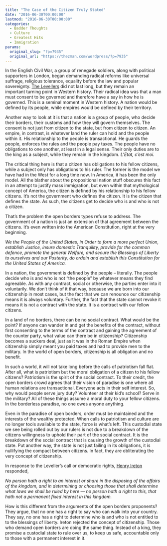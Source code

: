 ```yaml
---
title: "The Case of the Citizen Truly Stated"
date: "2016-06-30T00:00:00"
lastmod: "2016-06-30T00:00:00"
categories:
  - Badder Thoughts
  - Culture
  - Greatest Hits
  - Immigration
params:
  original_slug: "?p=7935"
  original_url: "https://thezman.com/wordpress/?p=7935"
---
```


In the English Civil War, a group of renegade soldiers, along with
political supporters in London, began demanding radical reforms like
universal suffrage, religious tolerance, equality before the law and
popular sovereignty. [The
Levellers](https://en.wikipedia.org/wiki/Levellers) did not last long,
but they remain an important turning point in Western history. Their
radical idea was that a man must consent to be governed and therefore
have a say in how he is governed. This is a seminal moment in Western
history. A nation would be defined by its people, while empires would be
defined by their territory.

Another way to look at it is that a nation is a group of people, who
decide their borders, their customs and how they will govern themselves.
The consent is not just from citizen to the state, but from citizen to
citizen. An empire, in contrast, is whatever land the ruler can hold and
the people within it. His relationship to the people is transactional.
He guards the people, enforces the rules and the people pay taxes. The
people have no obligations to one another, at least in a legal sense.
Their only duties are to the king as a subject, while they remain in the
kingdom. *L’Etat, c’est moi.*

The critical thing here is that a citizen has obligations to his fellow
citizens, while a subject only has obligations to his ruler. The former
is the model we have had in the West for a long time now. In America, it
has been the only model. All the blather about the propositional nation
stuff obscures this fact in an attempt to justify mass immigration, but
even within that mythological concept of America, the citizen is defined
by his relationship to his fellow citizens. It’s not the government who
defines the citizen. It is the citizen that defines the state. As such,
the citizens get to decide who is and who is not a citizen.

That’s the problem the open borders types refuse to address. The
government of a nation is just an extension of that agreement between
the citizens. It’s even written into the American Constitution, right at
the very beginning.

*We the People of the United States, in Order to form a more perfect
Union, establish Justice, insure domestic Tranquility, provide for the
common defence, promote the general Welfare, and secure the Blessings of
Liberty to ourselves and our Posterity, do ordain and establish this
Constitution for the United States of America.*

In a nation, the government is defined by the people – literally. The
people decide who is and who is not “the people” by whatever means they
find agreeable. As with any contract, social or otherwise, the parties
enter into it voluntarily. We don’t think of it that way, because we are
born into our citizenship in most cases, but the fact that we can
renounce our citizenship means it is always voluntary. Further, the fact
that the state cannot revoke it means it is not a contract with the
state. It is a contract with our fellow citizens.

In a land of no borders, there can be no social contract. What would be
the point? If anyone can wander in and get the benefits of the contract,
without first consenting to the terms of the contract and gaining the
agreement of the counter party, what value can there be in citizenship?
Citizenship becomes a suckers deal, just as it was in the Roman Empire
when citizenship simply meant you paid taxes and had to provide men to
the military. In the world of open borders, citizenship is all
obligation and no benefit.

In such a world, it will not take long before the calls of patriotism
fall flat. After all, what is patriotism but the moral obligation of a
citizen to his fellow citizens? Patriotism is the spirit of the social
contract. To their credit, the open borders crowd agrees that their
vision of paradise is one where all human relations are transactional.
Everyone acts in their self interest. So, why would people serve jury
duty? Volunteer at their kid’s school? Serve in the military? All of
these things assume a moral duty to your fellow citizens. In the
borderless paradise, no one owes anyone anything.

Even in the paradise of open borders, order must be maintained and the
interests of the wealthy protected. When calls to patriotism and culture
are no longer tools available to the state, force is what’s left. This
custodial state we see being rolled out by our rulers is not due to a
breakdown of the citizens willingness to uphold their part of the social
contract. It is the breakdown of the social contract that is causing the
growth of the custodial state. Put another way, the state is not just
failing in its obligations, it is nullifying the compact between
citizens. In fact, they are obliterating the very concept of
citizenship.

In response to the Leveller’s call or democratic rights, <a
href="http://bcw-project.org/church-and-state/second-civil-war/putney-debates"
rel="noopener" target="_blank">Henry Ireton</a> responded,

*No person hath a right to an interest or share in the disposing of the
affairs of the kingdom, and in determining or choosing those that shall
determine what laws we shall be ruled by here — no person hath a right
to this, that hath not a permanent fixed interest in this kingdom.*

How is this different from the arguments of the open borders proponents?
They argue, that no one has a right to say who can walk into your
country. They say, no one has a right to determine who is and who is not
entitled to to the blessings of liberty. Ireton rejected the concept of
citizenship. Those who demand open borders are doing the same thing.
Instead of a king, they promise a custodial state to rule over us, to
keep us safe, accountable only to those with a permanent interest in it.

